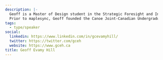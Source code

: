 ```yaml
---
description: |-
  Geoff is a Master of Design student in the Strategic Foresight and Innovation program at OCAD University. He is a graduate of the Knowledge Integration program at the University Waterloo. His undergraduate thesis was about the economic calculation problem, focused on heuristics for pricing (https://gceh.ca/conference-paper/). This line of inquiry eventually evolved into the thinking behind maplesync.
  Prior to maplesync, Geoff founded the Canoe Joint-Canadian Undergraduate Programs project (https://canoejcup.ca/). His other interests include cognitive science, philosophy, computation, and futures. In his spare time, Geoff likes walking, grand strategy video games, making plastic models, and learning Spanish.
tags:
  - type/speaker
social:
  linkedin: https://www.linkedin.com/in/gcevamyhill/
  twitter: https://twitter.com/gceh
  website: https://www.gceh.ca
title: Geoff Evamy Hill
---
```

